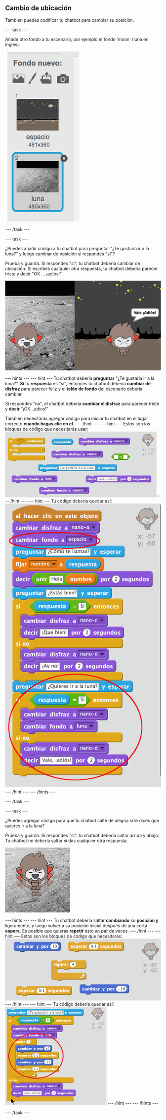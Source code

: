 ## Cambio de ubicación

También puedes codificar tu chatbot para cambiar su posición.

\--- task \---

Añade otro fondo a tu escenario, por ejemplo el fondo 'moon' (luna en inglés).

![Agregar un fondo 'moon' (luna)](images/chatbot-moon.png)

\--- /task \---

\--- task \---

¿Puedes añadir código a tu chatbot para preguntar "¿Te gustaría ir a la luna?" y luego cambiar de posición si respondes "sí"?

Prueba y guarda. Si respondes "sí", tu chatbot debería cambiar de ubicación. Si escribes cualquier otra respuesta, tu chatbot debería parecer triste y decir "OK ​​... ¡adiós!".

![Comprobar un cambio de fondo](images/chatbot-backdrop-test.png)

\--- hints \--- \--- hint \--- Tu chatbot debería **preguntar** "¿Te gustaría ir a la luna?". **Si** tu **respuesta** es "sí", entonces tu chatbot debería **cambiar de disfraz** para parecer feliz y el **telón de fondo** del escenario debería cambiar.

Si respondes "no", el chatbot debería **cambiar el disfraz** para parecer triste y **decir** "¡OK...adios!"

También necesitarás agregar código para iniciar tu chatbot en el lugar correcto **cuando hagas clic en el**. \--- /hint \--- \--- hint \--- Estos son los bloques de código que necesitarás usar: ![Blocks for changing the backdrop](images/chatbot-backdrop-blocks.png) \--- /hint \--- \--- hint \--- Tu código debería quedar así: ![Code for changing the backdrop](images/chatbot-backdrop-code.png) \--- /hint \--- \--- /hints \---

\--- /task \---

\--- task \---

¿Puedes agregar código para que tu chatbot salte de alegría si le dices que quieres ir a la luna?

Prueba y guarda. Si respondes "sí", tu chatbot debería saltar arriba y abajo. Tu chatbot no debería saltar si das cualquier otra respuesta.

![Comprobar un chatbot que salta](images/chatbot-jump-test.png)

\--- hints \--- \--- hint \--- Tu chatbot debería saltar **cambiando** su **posición y** ligeramente, y luego volver a su posición inicial después de una corta **espera**. Es posible que quieras **repetir** esto un par de veces. \--- /hint \--- \--- hint \--- Estos son los bloques de código que necesitarás: ![Blocks for a jumping ChatBot](images/chatbot-jump-blocks.png) \--- /hint \--- \--- hint \--- Tu código debería quedar así: ![Code for a jumping ChatBot](images/chatbot-jump-code.png) \--- /hint \--- \--- /hints \---

\--- /task \---